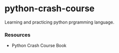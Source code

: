 # python-crash-course

Learning and practicing python prgramming language.

### Resources
- Python Crash Course Book
